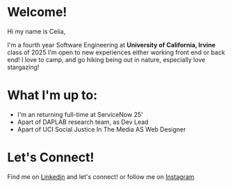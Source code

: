 # Welcome!

Hi my name is Celia,

I'm a fourth year Software Engineering at **University of California, Irvine** class of 2025
I'm open to new experiences either working front end or back end!
I love to camp, and go hiking being out in nature, especially love stargazing!

# What I'm up to:

- I'm an returning full-time at ServiceNow 25'
- Apart of DAPLAB research team, as Dev Lead
- Apart of UCI Social Justice In The Media AS Web Designer

# Let's Connect!
Find me on [Linkedin](https://www.linkedin.com/in/celiachamuma/) and let's connect!
or follow me on [Instagram](https://www.instagram.com/maturana.celia/)

